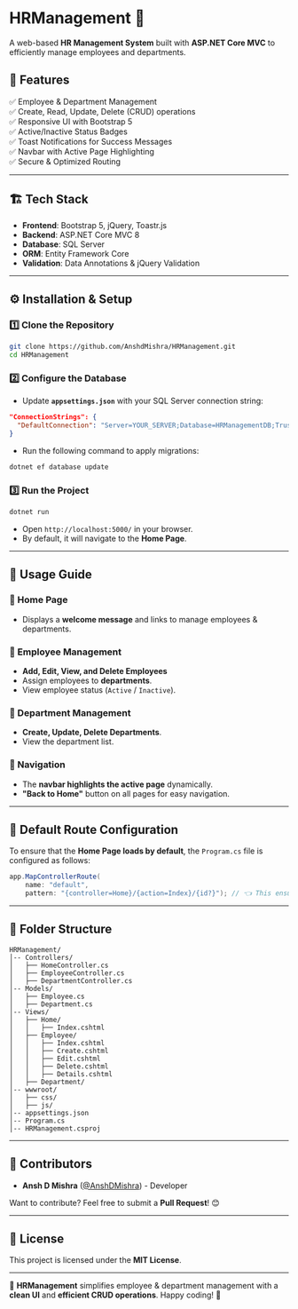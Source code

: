 # HRManagement 🚀

A web-based **HR Management System** built with **ASP.NET Core MVC** to efficiently manage employees and departments.

## 📌 Features
✅ Employee & Department Management  
✅ Create, Read, Update, Delete (CRUD) operations  
✅ Responsive UI with Bootstrap 5  
✅ Active/Inactive Status Badges  
✅ Toast Notifications for Success Messages  
✅ Navbar with Active Page Highlighting  
✅ Secure & Optimized Routing  

---

## 🏗️ Tech Stack
- **Frontend**: Bootstrap 5, jQuery, Toastr.js  
- **Backend**: ASP.NET Core MVC 8  
- **Database**: SQL Server  
- **ORM**: Entity Framework Core  
- **Validation**: Data Annotations & jQuery Validation  

---

## ⚙️ Installation & Setup

### 1️⃣ Clone the Repository
```bash
git clone https://github.com/AnshdMishra/HRManagement.git
cd HRManagement
```

### 2️⃣ Configure the Database
- Update **`appsettings.json`** with your SQL Server connection string:
```json
"ConnectionStrings": {
  "DefaultConnection": "Server=YOUR_SERVER;Database=HRManagementDB;Trusted_Connection=True;MultipleActiveResultSets=true"
}
```
- Run the following command to apply migrations:
```bash
dotnet ef database update
```

### 3️⃣ Run the Project
```bash
dotnet run
```
- Open `http://localhost:5000/` in your browser.  
- By default, it will navigate to the **Home Page**.

---

## 📖 Usage Guide

### 🔹 Home Page
- Displays a **welcome message** and links to manage employees & departments.

### 🔹 Employee Management
- **Add, Edit, View, and Delete Employees**
- Assign employees to **departments**.
- View employee status (`Active` / `Inactive`).

### 🔹 Department Management
- **Create, Update, Delete Departments**.
- View the department list.

### 🔹 Navigation
- The **navbar highlights the active page** dynamically.
- **"Back to Home"** button on all pages for easy navigation.

---

## 🔧 Default Route Configuration

To ensure that the **Home Page loads by default**, the `Program.cs` file is configured as follows:

```csharp
app.MapControllerRoute(
    name: "default",
    pattern: "{controller=Home}/{action=Index}/{id?}"); // 👈 This ensures "Home/Index" is the default page
```

---

## 📜 Folder Structure
```
HRManagement/
│-- Controllers/
│   ├── HomeController.cs
│   ├── EmployeeController.cs
│   ├── DepartmentController.cs
│-- Models/
│   ├── Employee.cs
│   ├── Department.cs
│-- Views/
│   ├── Home/
│   │   ├── Index.cshtml
│   ├── Employee/
│   │   ├── Index.cshtml
│   │   ├── Create.cshtml
│   │   ├── Edit.cshtml
│   │   ├── Delete.cshtml
│   │   ├── Details.cshtml
│   ├── Department/
│-- wwwroot/
│   ├── css/
│   ├── js/
│-- appsettings.json
│-- Program.cs
│-- HRManagement.csproj
```

---

## 👥 Contributors
- **Ansh D Mishra** ([@AnshDMishra](https://github.com/AnshDMishra)) - Developer

Want to contribute? Feel free to submit a **Pull Request**! 😊

---

## 📜 License
This project is licensed under the **MIT License**.

---

🚀 **HRManagement** simplifies employee & department management with a **clean UI** and **efficient CRUD operations**. Happy coding! 🎉
